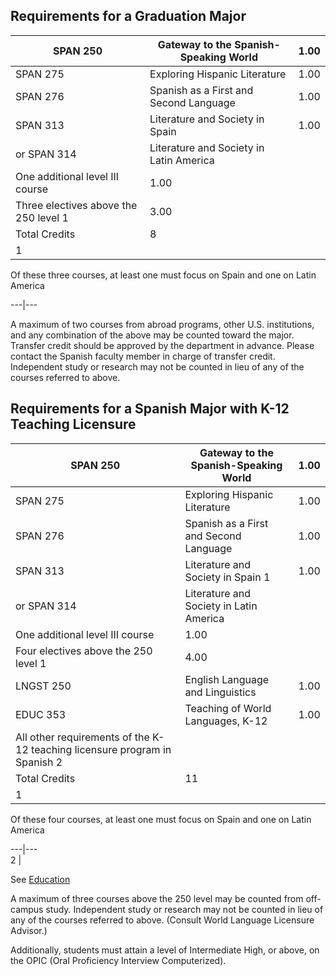 ##  Requirements for a Graduation Major

SPAN 250  |  Gateway to the Spanish-Speaking World  |  1.00  
---|---|---  
SPAN 275  |  Exploring Hispanic Literature  |  1.00  
SPAN 276  |  Spanish as a First and Second Language  |  1.00  
SPAN 313  |  Literature and Society in Spain  |  1.00  
or SPAN 314  |  Literature and Society in Latin America  
One additional level III course  |  1.00  
Three electives above the 250 level  1  |  3.00  
Total Credits  |  8  
1  |

Of these three courses, at least one must focus on Spain and one on Latin
America  
  
---|---  
  
A maximum of two courses from abroad programs, other U.S. institutions, and
any combination of the above may be counted toward the major. Transfer credit
should be approved by the department in advance. Please contact the Spanish
faculty member in charge of transfer credit. Independent study or research may
not be counted in lieu of any of the courses referred to above.

##  Requirements for a Spanish Major with K-12 Teaching Licensure

SPAN 250  |  Gateway to the Spanish-Speaking World  |  1.00  
---|---|---  
SPAN 275  |  Exploring Hispanic Literature  |  1.00  
SPAN 276  |  Spanish as a First and Second Language  |  1.00  
SPAN 313  |  Literature and Society in Spain  1  |  1.00  
or SPAN 314  |  Literature and Society in Latin America  
One additional level III course  |  1.00  
Four electives above the 250 level  1  |  4.00  
LNGST 250  |  English Language and Linguistics  |  1.00  
EDUC 353  |  Teaching of World Languages, K-12  |  1.00  
All other requirements of the K-12 teaching licensure program in Spanish  2  |  
Total Credits  |  11  
1  |

Of these four courses, at least one must focus on Spain and one on Latin
America  
  
---|---  
2  |

See [ Education ](/archive/2016-2017/academic-programs/education/)  
  
A maximum of three courses above the 250 level may be counted from off-campus
study. Independent study or research may not be counted in lieu of any of the
courses referred to above. (Consult World Language Licensure Advisor.)

Additionally, students must attain a level of Intermediate High, or above, on
the OPIC (Oral Proficiency Interview Computerized).

